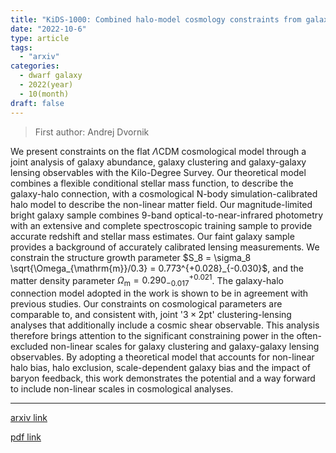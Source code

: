 ```yaml
---
title: "KiDS-1000: Combined halo-model cosmology constraints from galaxy abundance, galaxy clustering and galaxy-galaxy lensing"
date: "2022-10-6"
type: article
tags:
  - "arxiv"
categories:
  - dwarf galaxy
  - 2022(year)
  - 10(month)
draft: false
---
```

> First author: Andrej Dvornik

 We present constraints on the flat $\Lambda$CDM cosmological model through a
joint analysis of galaxy abundance, galaxy clustering and galaxy-galaxy lensing
observables with the Kilo-Degree Survey. Our theoretical model combines a
flexible conditional stellar mass function, to describe the galaxy-halo
connection, with a cosmological N-body simulation-calibrated halo model to
describe the non-linear matter field. Our magnitude-limited bright galaxy
sample combines 9-band optical-to-near-infrared photometry with an extensive
and complete spectroscopic training sample to provide accurate redshift and
stellar mass estimates. Our faint galaxy sample provides a background of
accurately calibrated lensing measurements. We constrain the structure growth
parameter $S_8 = \sigma_8 \sqrt{\Omega_{\mathrm{m}}/0.3} =
0.773^{+0.028}_{-0.030}$, and the matter density parameter $\Omega_{\mathrm{m}}
= 0.290^{+0.021}_{-0.017}$. The galaxy-halo connection model adopted in the
work is shown to be in agreement with previous studies. Our constraints on
cosmological parameters are comparable to, and consistent with, joint
'$3\times2{\mathrm{pt}}$' clustering-lensing analyses that additionally include
a cosmic shear observable. This analysis therefore brings attention to the
significant constraining power in the often-excluded non-linear scales for
galaxy clustering and galaxy-galaxy lensing observables. By adopting a
theoretical model that accounts for non-linear halo bias, halo exclusion,
scale-dependent galaxy bias and the impact of baryon feedback, this work
demonstrates the potential and a way forward to include non-linear scales in
cosmological analyses.

---
[arxiv link](http://arxiv.org/abs/2210.03110v1)

[pdf link](http://arxiv.org/pdf/2210.03110v1)